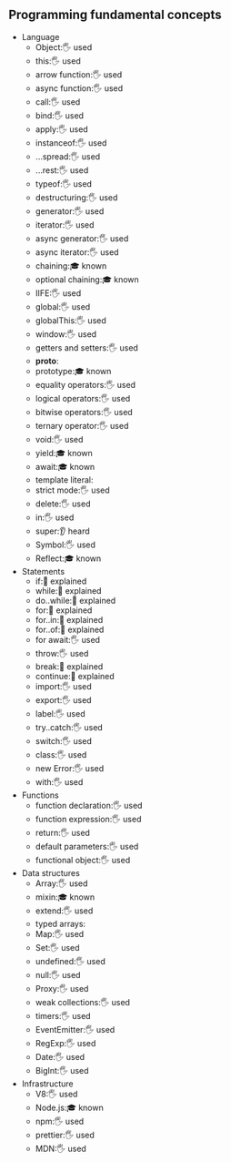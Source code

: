 ## Programming fundamental concepts

- Language
  - Object:🖐️ used
  - this:🖐️ used
  - arrow function:🖐️ used
  - async function:🖐️ used
  - call:🖐️ used
  - bind:🖐️ used
  - apply:🖐️ used
  - instanceof:🖐️ used
  - ...spread:🖐️ used
  - ...rest:🖐️ used
  - typeof:🖐️ used
  - destructuring:🖐️ used
  - generator:🖐️ used
  - iterator:🖐️ used
  - async generator:🖐️ used
  - async iterator:🖐️ used
  - chaining:🎓 known
  - optional chaining:🎓 known
  - IIFE:🖐️ used
  - global:🖐️ used
  - globalThis:🖐️ used
  - window:🖐️ used
  - getters and setters:🖐️ used
  - __proto__:
  - prototype:🎓 known
  - equality operators:🖐️ used
  - logical operators:🖐️ used
  - bitwise operators:🖐️ used
  - ternary operator:🖐️ used
  - void:🖐️ used
  - yield:🎓 known
  - await:🎓 known
  - template literal:
  - strict mode:🖐️ used
  - delete:🖐️ used
  - in:🖐️ used
  - super:👂 heard
  - Symbol:🖐️ used
  - Reflect:🎓 known
- Statements
  - if:🙋 explained
  - while:🙋 explained
  - do..while:🙋 explained
  - for:🙋 explained
  - for..in:🙋 explained
  - for..of:🙋 explained
  - for await:🖐️ used
  - throw:🖐️ used
  - break:🙋 explained
  - continue:🙋 explained
  - import:🖐️ used
  - export:🖐️ used
  - label:🖐️ used
  - try..catch:🖐️ used
  - switch:🖐️ used
  - class:🖐️ used
  - new Error:🖐️ used
  - with:🖐️ used
- Functions
  - function declaration:🖐️ used
  - function expression:🖐️ used
  - return:🖐️ used
  - default parameters:🖐️ used
  - functional object:🖐️ used
- Data structures
  - Array:🖐️ used
  - mixin:🎓 known
  - extend:🖐️ used
  - typed arrays:
  - Map:🖐️ used
  - Set:🖐️ used
  - undefined:🖐️ used
  - null:🖐️ used
  - Proxy:🖐️ used
  - weak collections:🖐️ used
  - timers:🖐️ used
  - EventEmitter:🖐️ used
  - RegExp:🖐️ used
  - Date:🖐️ used
  - BigInt:🖐️ used
- Infrastructure
  - V8:🖐️ used
  - Node.js:🎓 known
  - npm:🖐️ used
  - prettier:🖐️ used
  - MDN:🖐️ used
